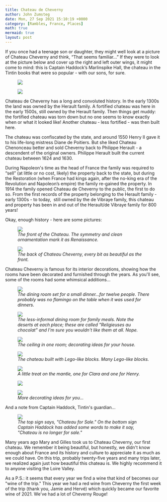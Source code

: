 ```yaml
---
title: Chateau de Cheverny
author: John Zumsteg
date: Mon, 27 Sep 2021 15:10:19 +0000
category: [Rambles, France, Places]
math: true
mermaid: true
layout: post
---
```

<p class="p1"><span class="s1">If you once had a teenage son or daughter, they might well look at a picture of Chateau Cheverny and think, “That seems familiar…” If they were to look at the picture below and cover up the right and left outer wings, it might come to mind: this is Captain Haddock’s Marlinspike Hall, the chateau in the Tintin books that were so popular - with our sons, for sure.</span></p>
<figure class = "landscape">
	<img src="{{site.url}}/assets/images/2021/09/tintin-386x254-1.jpg"/>
	<figcaption></figcaption>
</figure>

<figure class = "landscape">
	<img src="{{site.url}}/assets/images/2021/09/DSC01318.jpg"/>
	<figcaption></figcaption>
</figure>


<p class="p1"><span class="s1">Chateau de Cheverny has a long and convoluted history. In the early 1300s the land was owned by the Herault family. A fortified chateau was here in th</span><span class="s1">e early 1500s, still owned by the Herault family. Then things get muddy: the fortified chateau was torn down but no one seems to know exactly when or what it looked like!<span class="Apple-converted-space"> Another chateau - less fortified - was then built here.</span></span></p>
<p class="p1"><span class="s1">The chateau was confiscated by the state, and around 1550 Henry II gave it to his life-long mistress Diane de Poitiers. But she liked Chateau Chenonceau better and sold Cheverny back to Philippe Herault - a descendent of the original owners. Philippe Herault built the current chateau between 1624 and 1630.</span></p>
<p class="p1"><span class="s1">During Napoleon's time as the head of France the family was required to “sell” (at little or no cost, likely) the property back to the state, but during the Restoration (when France had kings again, after the no-king era of the Revolution and Napoleon’s empire) the family re-gained the property. In 1914 the family opened Chateau de Cheverny to the public, the first to do so. From the first records of the property belonging to the Herault family - early 1300s - to today,&nbsp; still owned by the de Vibraye family, this chateau and property has been in and out of the Herault/de Vibraye family for 800 years!</span></p>
<p class="p1"><span class="s1">Okay, enough history - here are some pictures:</span></p>


<figure class = "landscape">
	<img src="{{site.url}}/assets/images/2021/09/DSC01354.jpg"/>
	<figcaption><em>The front of the Chateau. The symmetry and clean ornamentation mark it as Renaissance.&nbsp;</em></figcaption>
</figure>



<figure class = "landscape">
	<img src="{{site.url}}/assets/images/2021/09/DSC01368.jpg"/>
	<figcaption><em>The back of Chateau Cheverny, every bit as beautiful as the front.</em></figcaption>
</figure>



Chateau Cheverny is famous for its interior decorations, showing how the rooms have been decorated and furnished through the years. As you'll see, some of the rooms had some whimsical additions...

<figure class = "landscape">
	<img src="{{site.url}}/assets/images/2021/09/DSC01321.jpg"/>
	<figcaption><em>The dining room set for a small dinner...for twelve people. There probably was no flamingo on the table when it was used for dinners.</em></figcaption>
</figure>



<figure class = "landscape">
	<img src="{{site.url}}/assets/images/2021/09/DSC01329.jpg"/>
	<figcaption><em>The less-informal dining room for family meals. Note the deserts at each place; these are called "Religieuses au chocolat" and I'm sure you wouldn't like them at all. Nope.</em></figcaption>
</figure>



<figure class = "landscape">
	<img src="{{site.url}}/assets/images/2021/09/DSC01322.jpg"/>
	<figcaption><em>The ceiling in one room; decorating ideas for your house.</em></figcaption>
</figure>



<figure class = "landscape">
	<img src="{{site.url}}/assets/images/2021/09/DSC01339.jpg"/>
	<figcaption><em>The chateau built with Lego-like blocks. Many Lego-like blocks.</em></figcaption>
</figure>



<figure class = "portrait">
	<img src="{{site.url}}/assets/images/2021/09/DSC01333.jpg"/>
	<figcaption><em>A little treat on the mantle, one for Clara and one for Henry.</em></figcaption>
</figure>



<figure class = "landscape">
	<img src="{{site.url}}/assets/images/2021/09/DSC01349.jpg"/>
	<figcaption></figcaption>
</figure>



<figure class = "portrait">
	<img src="{{site.url}}/assets/images/2021/09/DSC01326.jpg"/>
	<figcaption><em>More decorating ideas for you...</em></figcaption>
</figure>



And a note from Captain Haddock, Tintin's guardian...

<figure class = "landscape">
	<img src="{{site.url}}/assets/images/2021/09/DSC01364.jpg"/>
	<figcaption><em>The top sign says, "Chateau for Sale." On the bottom sign Captain Haddock has added some words to make it say, "Chateau is no longer for sale."&nbsp;</em></figcaption>
</figure>



Many years ago Mary and Gilles took us to Chateau Cheverny, our first chateau. We remember it being beautiful, but honestly, we didn't know enough about France and its history and culture to appreciate it as much as we could have. On this trip, probably twenty-five years and many trips later, we realized again just how beautiful this chateau is. We highly recommend it to anyone visiting the Loire Valley.

As a P.S.: it seems that every year we find a wine that kind of becomes our "wine of the trip." This year we had a red wine from Cheverny the first week of the trip (thank you, Jamie and Hervé) which quickly became our favorite wine of 2021. We've had a lot of Cheverny Rouge!
